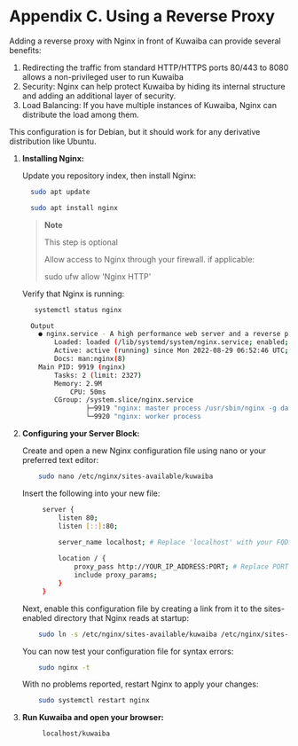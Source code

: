 # Appendix C. Using a Reverse Proxy 

Adding a reverse proxy with Nginx in front of Kuwaiba can provide several benefits:

1. Redirecting the traffic from standard HTTP/HTTPS ports 80/443 to 8080   allows  a non-privileged user to run Kuwaiba
2. Security: Nginx can help protect Kuwaiba by hiding its internal structure and adding an additional layer of security.
3. Load Balancing: If you have multiple instances of Kuwaiba, Nginx can distribute the load among them.

This configuration is for Debian, but it should work for any derivative distribution like Ubuntu.

1. **Installing Nginx:**
   
    Update you repository index, then install Nginx:
   
    ``` bash
      sudo apt update
    ```
    ``` bash
      sudo apt install nginx
    ```

    > **Note**
    >
    > This step is optional
    >
    > Allow access to Nginx through your firewall. if applicable:
    >
    > sudo ufw allow 'Nginx HTTP'
    > 
    
    Verify that Nginx is running:
   
   ``` bash
      systemctl status nginx
    ```

    ``` bash
      Output
        ● nginx.service - A high performance web server and a reverse proxy server
            Loaded: loaded (/lib/systemd/system/nginx.service; enabled; vendor preset: enabled)
            Active: active (running) since Mon 2022-08-29 06:52:46 UTC; 39min ago
            Docs: man:nginx(8)
        Main PID: 9919 (nginx)
            Tasks: 2 (limit: 2327)
            Memory: 2.9M
                CPU: 50ms
            CGroup: /system.slice/nginx.service
                    ├─9919 "nginx: master process /usr/sbin/nginx -g daemon on; master_process on;"
                    └─9920 "nginx: worker process   

    ```
    

2. **Configuring your Server Block:**
   
    Create and open a new Nginx configuration file using nano or your preferred text editor:

    ``` bash
        sudo nano /etc/nginx/sites-available/kuwaiba
    ```

    Insert the following into your new file:
   
   ``` bash
        server {
            listen 80;
            listen [::]:80;

            server_name localhost; # Replace 'localhost' with your FQDN if available
                
            location / {
                proxy_pass http://YOUR_IP_ADDRESS:PORT; # Replace PORT with the port Kuwaiba is running on (default is 8080, but could be different if the default settings were changed)
                include proxy_params;
            }
        }
    ```

   Next, enable this configuration file by creating a link from it to the sites-enabled directory that Nginx reads at startup:

    ``` bash
        sudo ln -s /etc/nginx/sites-available/kuwaiba /etc/nginx/sites-enabled/
    ```

    You can now test your configuration file for syntax errors:
    
    ``` bash
        sudo nginx -t
    ```

    With no problems reported, restart Nginx to apply your changes:
    
    ``` bash
        sudo systemctl restart nginx
    ```
3. **Run Kuwaiba and open your browser:**
   
   ``` bash
        localhost/kuwaiba
    ```
